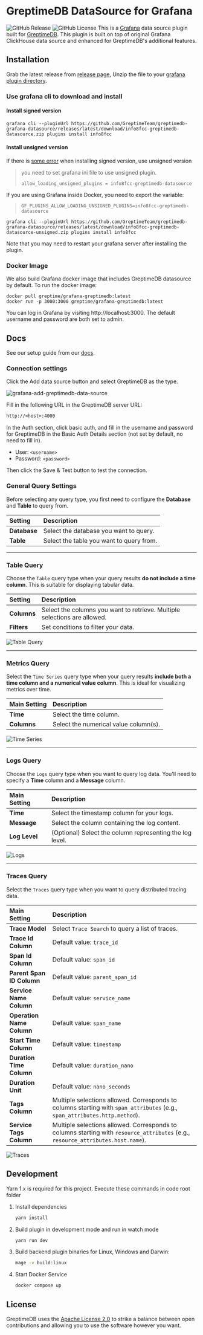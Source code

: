 # GreptimeDB DataSource for Grafana

![GitHub
Release](https://img.shields.io/github/v/release/greptimeteam/greptimedb-grafana-datasource)
![GitHub
License](https://img.shields.io/github/license/greptimeteam/greptimedb-grafana-datasource)
This is a [Grafana](https://grafana.com/grafana) data source plugin built for
[GreptimeDB](https://github.com/GreptimeTeam/greptimedb). This plugin is built
on top of original Grafana ClickHouse data source and enhanced for GreptimeDB's
additional features.
## Installation

Grab the latest release from [release
page](https://github.com/GreptimeTeam/greptimedb-grafana-datasource/releases/latest/),
Unzip the file to your [grafana plugin
directory](https://grafana.com/docs/grafana/latest/setup-grafana/configure-grafana/#plugins).

### Use grafana cli to download and install

#### Install signed version

```
grafana cli --pluginUrl https://github.com/GreptimeTeam/greptimedb-grafana-datasource/releases/latest/download/info8fcc-greptimedb-datasource.zip plugins install info8fcc
```

#### Install unsigned version

If there is [some error](https://grafana.com/developers/plugin-tools/publish-a-plugin/sign-a-plugin#why-do-i-get-a-field-is-required-rooturls-error-for-my-private-plugin) when installing signed version, use unsigned version
> you need to set grafana ini file to use unsigned plugin.
>  ```
> allow_loading_unsigned_plugins = info8fcc-greptimedb-datasource
>  ```

If you are using Grafana inside Docker, you need to export the variable:
>  ```
> GF_PLUGINS_ALLOW_LOADING_UNSIGNED_PLUGINS=info8fcc-greptimedb-datasource
>  ```


```
grafana cli --pluginUrl https://github.com/GreptimeTeam/greptimedb-grafana-datasource/releases/latest/download/info8fcc-greptimedb-datasource-unsigned.zip plugins install info8fcc
```

Note that you may need to restart your grafana server after installing the
plugin.

### Docker Image

We also build Grafana docker image that includes GreptimeDB datasource by
default. To run the docker image:

```
docker pull greptime/grafana-greptimedb:latest
docker run -p 3000:3000 greptime/grafana-greptimedb:latest
```

You can log in Grafana by visiting http://localhost:3000. The default username and password are both set to admin.

## Docs

See our setup guide from our [docs](https://docs.greptime.com/user-guide/integrations/grafana).


<!-- 
### Connection
![Connection](https://raw.githubusercontent.com/GreptimeTeam/greptimedb-grafana-datasource/refs/heads/main/screenshots/connection.png)

### Use The Query Builder
* Table: Presents data in a structured table format. Optimized for datasets without a timestamp field.
  ![Table Query](https://raw.githubusercontent.com/GreptimeTeam/greptimedb-grafana-datasource/refs/heads/main/screenshots/table.png)
* Time Series: Provides data that includes a timestamp field, for time series visualization.
  ![Time Series](https://raw.githubusercontent.com/GreptimeTeam/greptimedb-grafana-datasource/refs/heads/main/screenshots/series.png)
* Logs: Supplies data formatted for log analysis.
  ![Logs](https://raw.githubusercontent.com/GreptimeTeam/greptimedb-grafana-datasource/refs/heads/main/screenshots/logs.png)
* Traces: Provides detailed trace data.
  ![Traces](https://raw.githubusercontent.com/GreptimeTeam/greptimedb-grafana-datasource/refs/heads/main/screenshots/traceconfig.png) -->


### Connection settings

Click the Add data source button and select GreptimeDB as the type.

![grafana-add-greptimedb-data-source](https://raw.githubusercontent.com/GreptimeTeam/greptimedb-grafana-datasource/refs/heads/main/screenshots/connection.png)

Fill in the following URL in the GreptimeDB server URL:

```txt
http://<host>:4000
```

In the Auth section, click basic auth, and fill in the username and password for GreptimeDB in the Basic Auth Details section (not set by default, no need to fill in).
- User: `<username>`
- Password: `<password>`

Then click the Save & Test button to test the connection.

### General Query Settings
Before selecting any query type, you first need to configure the **Database** and **Table** to query from.

| Setting   | Description                               |
| :-------- | :---------------------------------------- |
| **Database** | Select the database you want to query.     |
| **Table** | Select the table you want to query from. |


---

### Table Query

Choose the `Table` query type when your query results **do not include a time column**. This is suitable for displaying tabular data.


| Setting   | Description                                     |
| :-------- | :---------------------------------------------- |
| **Columns** | Select the columns you want to retrieve. Multiple selections are allowed. |
| **Filters** | Set conditions to filter your data.             |

![Table Query](https://raw.githubusercontent.com/GreptimeTeam/greptimedb-grafana-datasource/refs/heads/main/screenshots/table.png)

---

### Metrics Query

Select the `Time Series` query type when your query results **include both a time column and a numerical value column**. This is ideal for visualizing metrics over time.

| Main Setting | Description           |
| :----------- | :-------------------- |
| **Time** | Select the time column. |
| **Columns** | Select the numerical value column(s). |

![Time Series](https://raw.githubusercontent.com/GreptimeTeam/greptimedb-grafana-datasource/refs/heads/main/screenshots/series.png)

---

### Logs Query

Choose the `Logs` query type when you want to query log data. You'll need to specify a **Time** column and a **Message** column.

| Main Setting | Description                   |
| :----------- | :---------------------------- |
| **Time** | Select the timestamp column for your logs. |
| **Message** | Select the column containing the log content. |
| **Log Level**| (Optional) Select the column representing the log level. |

![Logs](https://raw.githubusercontent.com/GreptimeTeam/greptimedb-grafana-datasource/refs/heads/main/screenshots/logs.png)

---

### Traces Query

Select the `Traces` query type when you want to query distributed tracing data.

| Main Setting          | Description                                                                                             |
| :-------------------- | :------------------------------------------------------------------------------------------------------ |
| **Trace Model** | Select `Trace Search` to query a list of traces.                                                        |
| **Trace Id Column** | Default value: `trace_id`                                                                               |
| **Span Id Column** | Default value: `span_id`                                                                                |
| **Parent Span ID Column** | Default value: `parent_span_id`                                                                       |
| **Service Name Column** | Default value: `service_name`                                                                         |
| **Operation Name Column** | Default value: `span_name`                                                                            |
| **Start Time Column** | Default value: `timestamp`                                                                              |
| **Duration Time Column** | Default value: `duration_nano`                                                                          |
| **Duration Unit** | Default value: `nano_seconds`                                                                           |
| **Tags Column** | Multiple selections allowed. Corresponds to columns starting with `span_attributes` (e.g., `span_attributes.http.method`). |
| **Service Tags Column** | Multiple selections allowed. Corresponds to columns starting with `resource_attributes` (e.g., `resource_attributes.host.name`). |

![Traces](https://raw.githubusercontent.com/GreptimeTeam/greptimedb-grafana-datasource/refs/heads/main/screenshots/traceconfig.png)

## Development


Yarn 1.x is required for this project. Execute these commands in code root folder

1. Install dependencies

   ```bash
   yarn install
   ```

2. Build plugin in development mode and run in watch mode

   ```bash
   yarn run dev
   ```

3. Build backend plugin binaries for Linux, Windows and Darwin:

   ```bash
   mage -v build:linux
   ```

4. Start Docker Service

   ```bash
   docker compose up
   ```

## License

GreptimeDB uses the [Apache License
2.0](https://apache.org/licenses/LICENSE-2.0.txt) to strike a balance between
open contributions and allowing you to use the software however you want.


